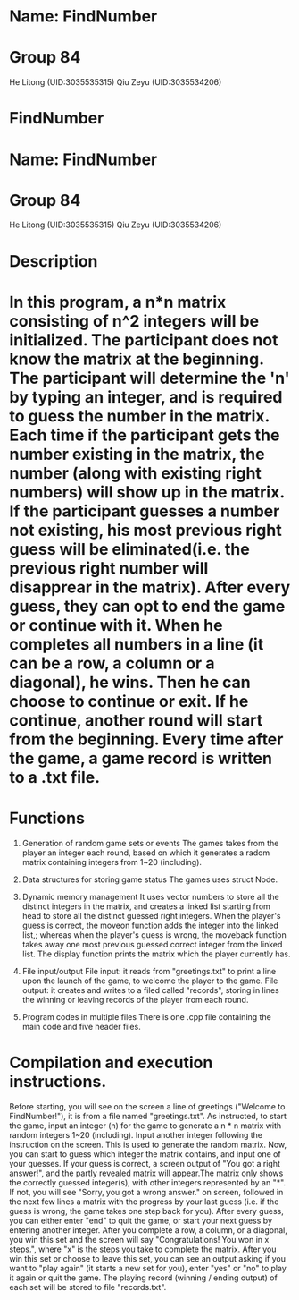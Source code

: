 # Name: FindNumber
# Group 84
  He Litong (UID:3035535315)
  Qiu Zeyu (UID:3035534206)

# FindNumber
# Name: FindNumber
# Group 84
  He Litong (UID:3035535315)
  Qiu Zeyu (UID:3035534206)

# Description

# In this program, a n*n matrix consisting of n^2 integers will be initialized. The participant does not know the matrix at the beginning. The participant will determine the 'n' by typing an integer, and is required to guess the number in the matrix. Each time if the participant gets the number existing in the matrix, the number (along with existing right numbers) will show up in the matrix. If the participant guesses a number not existing, his most previous right guess will be eliminated(i.e. the previous right number will disapprear in the matrix). After every guess, they can opt to end the game or continue with it. When he completes all numbers in a line (it can be a row, a column or a diagonal), he wins. Then he can choose to continue or exit. If he continue, another round will start from the beginning. Every time after the game, a game record is written to a .txt file.

# Functions

1. Generation of random game sets or events
The games takes from the player an integer each round, based on which it generates a radom matrix containing integers from 1~20 (including).

2. Data structures for storing game status
The games uses struct Node.

3. Dynamic memory management
It uses vector<int> numbers to store all the distinct integers in the matrix, and creates a linked list starting from head to store all the distinct guessed right integers. When the player's guess is correct, the moveon function adds the integer into the linked list,; whereas when the player's guess is wrong, the moveback function takes away one most previous guessed correct integer from the linked list. The display function prints the matrix which the player currently has.

4. File input/output
File input: it reads from "greetings.txt" to print a line upon the launch of the game, to welcome the player to the game.
File output: it creates and writes to a filed called "records", storing in lines the winning or leaving records of the player from each round.

5. Program codes in multiple files
There is one .cpp file containing the main code and five header files.


# Compilation and execution instructions.

Before starting, you will see on the screen a line of greetings ("Welcome to FindNumber!"), it is from a file named "greetings.txt".
As instructed, to start the game, input an integer (n) for the game to generate a n * n matrix with random integers 1~20 (including).
Input another integer following the instruction on the screen. This is used to generate the random matrix.
Now, you can start to guess which integer the matrix contains, and input one of your guesses.
If your guess is correct, a screen output of "You got a right answer!", and the partly revealed matrix will appear.The matrix only shows the correctly guessed integer(s), with other integers represented by an "*".
If not, you will see "Sorry, you got a wrong answer." on screen, followed in the next few lines a matrix with the progress by your last guess (i.e. if the guess is wrong, the game takes one step back for you).
After every guess, you can either enter "end" to quit the game, or start your next guess by entering another integer.
After you complete a row, a column, or a diagonal, you win this set and the screen will say "Congratulations! You won in x steps.", where "x" is the steps you take to complete the matrix.
After you win this set or choose to leave this set, you can see an output asking if you want to "play again" (it starts a new set for you), enter "yes" or "no" to play it again or quit the game.
The playing record (winning / ending output) of each set will be stored to file "records.txt".
